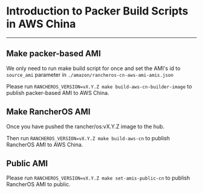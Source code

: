 # Introduction to Packer Build Scripts in AWS China
---

## Make packer-based AMI
We only need to run make build script for once and set the AMI's id to `source_ami` parameter in `./amazon/rancheros-cn-aws-ami-amis.json`

Please run `RANCHEROS_VERSION=vX.Y.Z make build-aws-cn-builder-image` to publish packer-based AMI to AWS China.

## Make RancherOS AMI
Once you have pushed the rancher/os:vX.Y.Z image to the hub.

Then run `RANCHEROS_VERSION=vX.Y.Z make build-aws-cn` to publish RancherOS AMI to AWS China.

## Public AMI
Please run `RANCHEROS_VERSION=vX.Y.Z make set-amis-public-cn` to publish RancherOS AMI to public.
